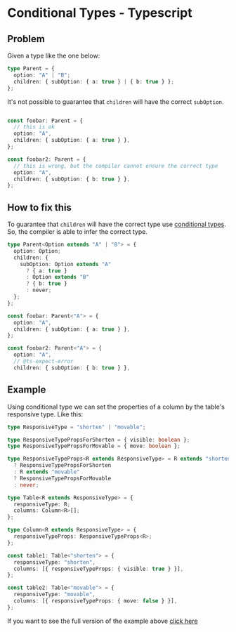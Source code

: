 # Conditional Types - Typescript

## Problem

Given a type like the one below:

```Typescript
type Parent = {
  option: "A" | "B";
  children: { subOption: { a: true } | { b: true } };
};
```

It's not possible to guarantee that `children` will have the correct `subOption`.

```Typescript

const foobar: Parent = {
  // this is ok
  option: "A",
  children: { subOption: { a: true } },
};

const foobar2: Parent = {
  // this is wrong, but the compiler cannot ensure the correct type
  option: "A",
  children: { subOption: { b: true } },
};
```

## How to fix this

To guarantee that `children` will have the correct type use [conditional types](https://www.typescriptlang.org/docs/handbook/2/conditional-types.html). So, the compiler is able to infer the correct type.

```Typescript
type Parent<Option extends "A" | "B"> = {
  option: Option;
  children: {
    subOption: Option extends "A"
      ? { a: true }
      : Option extends "B"
      ? { b: true }
      : never;
  };
};

const foobar: Parent<"A"> = {
  option: "A",
  children: { subOption: { a: true } },
};

const foobar2: Parent<"A"> = {
  option: "A",
  // @ts-expect-error
  children: { subOption: { b: true } },
```

## Example

Using conditional type we can set the properties of a column by the table's responsive type. Like this:

```Typescript
type ResponsiveType = "shorten" | "movable";

type ResponsiveTypePropsForShorten = { visible: boolean };
type ResponsiveTypePropsForMovable = { move: boolean };

type ResponsiveTypeProps<R extends ResponsiveType> = R extends "shorten"
  ? ResponsiveTypePropsForShorten
  : R extends "movable"
  ? ResponsiveTypePropsForMovable
  : never;

type Table<R extends ResponsiveType> = {
  responsiveType: R;
  columns: Column<R>[];
};

type Column<R extends ResponsiveType> = {
  responsiveTypeProps: ResponsiveTypeProps<R>;
};

const table1: Table<"shorten"> = {
  responsiveType: "shorten",
  columns: [{ responsiveTypeProps: { visible: true } }],
};

const table2: Table<"movable"> = {
  responsiveType: "movable",
  columns: [{ responsiveTypeProps: { move: false } }],
};

```

If you want to see the full version of the example above [click here](https://github.com/mobiltracker/vanescola-portal-admin/blob/f0b41b27f28a44cb5236cd04127d590102577472/src/components/Table/Table.tsx)
